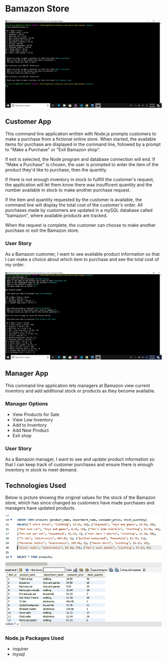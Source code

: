 # Bamazon Store

![Customer Example](/BamazonCustomerScreenshot.png)

## Customer App

This command line application written with Node.js prompts customers to make a purchase from a fictional online store. When started, the available items for purchase are displayed in the command line, followed by a prompt to "Make a Purchase" or "Exit Bamazon shop".

If exit is selected, the Node program and database connection will end. If "Make a Purchase" is chosen, the user is prompted to enter the item of the product they'd like to purchase, then the quantity.

If there is not enough inventory in stock to fullfill the customer's request, the application will let them know there was insufficent quantity and the number available in stock to make another purchase request.

If the item and quantity requested by the customer is available, the command line will display the total cost of the customer's order. All purchases made by customers are updated in a mySQL database called "bamazon", where available products are tracked.

When the request is complete, the customer can choose to make another purchase or exit the Bamazon store.

### User Story
As a Bamazon customer, I want to see available product information so that I can make a choice about which item to purchase and see the total cost of my order.

![Manager Example](/BamazonManagerScreenshot.png)

## Manager App
This command line application lets managers at Bamazon view current inventory and add additional stock or products as they become available.

### Manager Options
* View Products for Sale
* View Low Inventory
* Add to Inventory
* Add New Product
* Exit shop

### User Story
As a Bamazon manager, I want to see and update product information so that I can keep track of customer purchases and ensure there is enough inventory in stock to meet demand.

## Technologies Used
Below is picture showing the original values for the stock of the Bamazon store, which has since changed as customers have made purchases and managers have updated products.

![mySQL Table](/mySQLScreenshot.png)

### Node.js Packages Used
* inquirer
* mysql